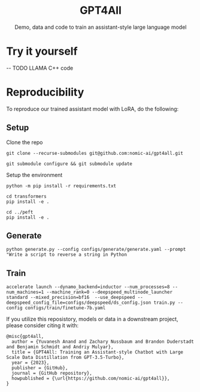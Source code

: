 <h1 align="center">GPT4All</h1>
<p align="center">Demo, data and code to train an assistant-style large language model</p>

# Try it yourself

-- TODO LLAMA C++ code



# Reproducibility
To reproduce our trained assistant model with LoRA, do the following:

## Setup

Clone the repo

`git clone --recurse-submodules git@github.com:nomic-ai/gpt4all.git`

`git submodule configure && git submodule update`

Setup the environment

```
python -m pip install -r requirements.txt

cd transformers
pip install -e . 

cd ../peft
pip install -e .
```


## Generate

`python generate.py --config configs/generate/generate.yaml --prompt "Write a script to reverse a string in Python`


## Train

`accelerate launch --dynamo_backend=inductor --num_processes=8 --num_machines=1 --machine_rank=0 --deepspeed_multinode_launcher standard --mixed_precision=bf16  --use_deepspeed --deepspeed_config_file=configs/deepspeed/ds_config.json train.py --config configs/train/finetune-7b.yaml`



If you utilize this reposistory, models or data in a downstream project, please consider citing it with:
```
@misc{gpt4all,
  author = {Yuvanesh Anand and Zachary Nussbaum and Brandon Duderstadt and Benjamin Schmidt and Andriy Mulyar},
  title = {GPT4All: Training an Assistant-style Chatbot with Large Scale Data Distillation from GPT-3.5-Turbo},
  year = {2023},
  publisher = {GitHub},
  journal = {GitHub repository},
  howpublished = {\url{https://github.com/nomic-ai/gpt4all}},
}
```

